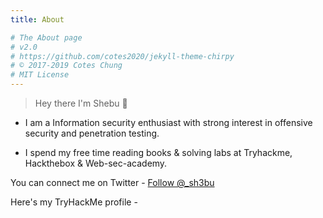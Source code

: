 ```yaml
---
title: About

# The About page
# v2.0
# https://github.com/cotes2020/jekyll-theme-chirpy
# © 2017-2019 Cotes Chung
# MIT License
---
```

> Hey there  I'm Shebu 👋


* I am a Information security enthusiast with strong interest in offensive security and penetration testing.

* I spend my free time reading books & solving labs at Tryhackme, Hackthebox & Web-sec-academy.

You can connect me on Twitter - <a href="https://twitter.com/_sh3bu?ref_src=twsrc%5Etfw" class="twitter-follow-button" data-show-count="false">Follow @_sh3bu</a><script async src="https://platform.twitter.com/widgets.js" charset="utf-8"></script>


Here's my TryHackMe profile - <script src="https://tryhackme.com/badge/109109"></script>



